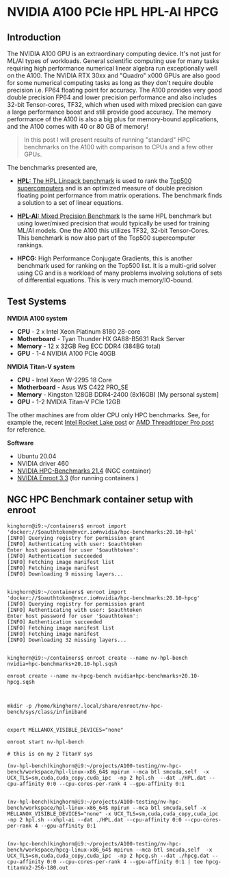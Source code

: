 # NVIDIA A100 PCIe HPL HPL-AI HPCG

## Introduction

The NVIDIA A100 GPU is an extraordinary computing device. It's not just for ML/AI types of workloads. General scientific computing use for many tasks requiring high performance numerical linear algebra run exceptionally well on the A100. The NVIDIA RTX 30xx and "Quadro" x000 GPUs are also good for some numerical computing tasks as long as they don't require double precision i.e. FP64 floating point for accuracy. The A100 provides very good double precision FP64 and lower precision performance and also includes 32-bit Tensor-cores, TF32, which when used with mixed precision can gave a large performance boost and still provide good accuracy. The memory performance of the A100 is also a big plus for memory-bound applications, and the A100 comes with 40 or 80 GB of memory!

>In this post I will present results of running "standard" HPC benchmarks on the A100 with comparison to CPUs and a few other GPUs.    

The benchmarks presented are,

- [**HPL:** The HPL Linpack benchmark](https://www.netlib.org/benchmark/hpl/) is used to rank the [Top500 supercomputers](https://www.top500.org/) and is an optimized measure of double precision floating point performance from matrix operations. The benchmark finds a solution to a set of linear equations.

- [**HPL-AI:** Mixed Precision Benchmark](https://icl.bitbucket.io/hpl-ai/) Is the same HPL benchmark but using lower/mixed precision that would typically be used for training ML/AI models. One the A100 this utilizes TF32, 32-bit Tensor-Cores. This benchmark is now also part of the Top500 supercomputer rankings.

- **HPCG:** High Performance Conjugate Gradients, this is another benchmark used for ranking on the Top500 list. It is a multi-grid solver using CG and is a workload of many problems involving solutions of sets of differential equations. This is very much memory/IO-bound.


## Test Systems

**NVIDIA A100 system**
-  **CPU** - 2 x Intel Xeon Platinum 8180 28-core
- **Motherboard** - Tyan Thunder HX GA88-B5631 Rack Server
- **Memory** - 12 x 32GB Reg ECC DDR4 (384BG total)
- **GPU** - 1-4 NVIDIA A100 PCIe 40GB

**NVIDIA Titan-V system**
- **CPU** - Intel Xeon W-2295 18 Core
- **Motherboard** - Asus WS C422 PRO_SE
- **Memory** - Kingston 128GB DDR4-2400 (8x16GB) [My personal system]
- **GPU** - 1-2 NVIDIA Titan-V PCIe 12GB

The other machines are from older CPU only HPC benchmarks. See, for example the, recent [Intel Rocket Lake post]() or [AMD Threadripper Pro post](https://www.pugetsystems.com/labs/hpc/AMD-Threadripper-Pro-3995x-HPL-HPCG-NAMD-Performance-Testing-Preliminary-2085/) for reference.

**Software**
- Ubuntu 20.04
- NVIDIA driver 460
- [NVIDIA HPC-Benchmarks 21.4](https://ngc.nvidia.com/catalog/containers/nvidia:hpc-benchmarks) (NGC container)
- [NVIDIA Enroot 3.3](https://github.com/NVIDIA/enroot) (for running containers )



## NGC HPC Benchmark container setup with enroot


```
kinghorn@i9:~/containers$ enroot import 'docker://$oauthtoken@nvcr.io#nvidia/hpc-benchmarks:20.10-hpl'
[INFO] Querying registry for permission grant
[INFO] Authenticating with user: $oauthtoken
Enter host password for user '$oauthtoken':
[INFO] Authentication succeeded
[INFO] Fetching image manifest list
[INFO] Fetching image manifest
[INFO] Downloading 9 missing layers...


kinghorn@i9:~/containers$ enroot import 'docker://$oauthtoken@nvcr.io#nvidia/hpc-benchmarks:20.10-hpcg'
[INFO] Querying registry for permission grant
[INFO] Authenticating with user: $oauthtoken
Enter host password for user '$oauthtoken':
[INFO] Authentication succeeded
[INFO] Fetching image manifest list
[INFO] Fetching image manifest
[INFO] Downloading 32 missing layers...


kinghorn@i9:~/containers$ enroot create --name nv-hpl-bench nvidia+hpc-benchmarks+20.10-hpl.sqsh 

enroot create --name nv-hpcg-bench nvidia+hpc-benchmarks+20.10-hpcg.sqsh



mkdir -p /home/kinghorn/.local/share/enroot/nv-hpc-bench/sys/class/infiniband


export MELLANOX_VISIBLE_DEVICES="none"

enroot start nv-hpl-bench

# this is on my 2 TitanV sys

(nv-hpl-bench)kinghorn@i9:~/projects/A100-testing/nv-hpc-bench/workspace/hpl-linux-x86_64$ mpirun --mca btl smcuda,self  -x UCX_TLS=sm,cuda,cuda_copy,cuda_ipc  -np 2 hpl.sh  --dat ./HPL.dat --cpu-affinity 0:0 --cpu-cores-per-rank 4 --gpu-affinity 0:1


(nv-hpl-bench)kinghorn@i9:~/projects/A100-testing/nv-hpc-bench/workspace/hpl-linux-x86_64$ mpirun --mca btl smcuda,self -x MELLANOX_VISIBLE_DEVICES="none" -x UCX_TLS=sm,cuda,cuda_copy,cuda_ipc  -np 2 hpl.sh --xhpl-ai --dat ./HPL.dat --cpu-affinity 0:0 --cpu-cores-per-rank 4 --gpu-affinity 0:1


(nv-hpc-bench)kinghorn@i9:~/projects/A100-testing/nv-hpc-bench/workspace/hpcg-linux-x86_64$ mpirun --mca btl smcuda,self  -x UCX_TLS=sm,cuda,cuda_copy,cuda_ipc  -np 2 hpcg.sh --dat ./hpcg.dat --cpu-affinity 0:0 --cpu-cores-per-rank 4 --gpu-affinity 0:1 | tee hpcg-titanVx2-256-180.out 

```
